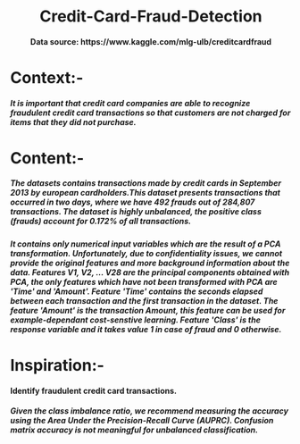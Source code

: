 <h1 align="center">Credit-Card-Fraud-Detection</h1>

<h4 align="center">Data source: https://www.kaggle.com/mlg-ulb/creditcardfraud </h4>

# Context:-
##### It is important that credit card companies are able to recognize fraudulent credit card transactions so that customers are not charged for items that they did not purchase.

# Content:-
##### The datasets contains transactions made by credit cards in September 2013 by european cardholders.This dataset presents transactions that occurred in two days, where we have 492 frauds out of 284,807 transactions. The dataset is highly unbalanced, the positive class (frauds) account for 0.172% of all transactions.

##### It contains only numerical input variables which are the result of a PCA transformation. Unfortunately, due to confidentiality issues, we cannot provide the original features and more background information about the data. Features V1, V2, … V28 are the principal components obtained with PCA, the only features which have not been transformed with PCA are 'Time' and 'Amount'. Feature 'Time' contains the seconds elapsed between each transaction and the first transaction in the dataset. The feature 'Amount' is the transaction Amount, this feature can be used for example-dependant cost-senstive learning. Feature 'Class' is the response variable and it takes value 1 in case of fraud and 0 otherwise.

# Inspiration:-
#### Identify fraudulent credit card transactions.

##### Given the class imbalance ratio, we recommend measuring the accuracy using the Area Under the Precision-Recall Curve (AUPRC). Confusion matrix accuracy is not meaningful for unbalanced classification.
